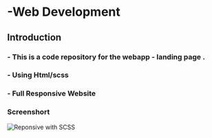 # -Web Development

## Introduction

### - This is a code repository for the webapp - landing page .

### - Using Html/scss

### - Full Responsive Website

### Screenshort

![Reponsive with SCSS](https://github.com/dungtran09/Landing_Page_Webapp/tree/main/imgs/webapp.png)
